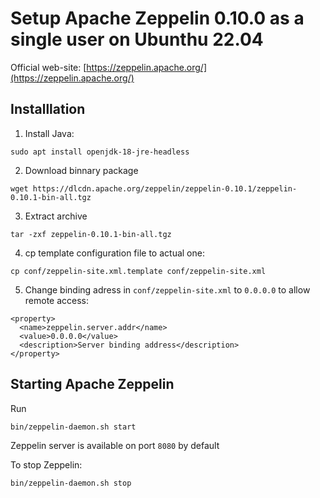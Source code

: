 # Setup Apache Zeppelin 0.10.0 as a single user on Ubunthu 22.04
Official web-site: [https://zeppelin.apache.org/](https://zeppelin.apache.org/)

## Installlation

1) Install Java:
```
sudo apt install openjdk-18-jre-headless
```
2) Download binnary package
```
wget https://dlcdn.apache.org/zeppelin/zeppelin-0.10.1/zeppelin-0.10.1-bin-all.tgz
```
3) Extract archive
```
tar -zxf zeppelin-0.10.1-bin-all.tgz
```

4) cp template configuration file to actual one:
```
cp conf/zeppelin-site.xml.template conf/zeppelin-site.xml
```

5) Change binding adress in ```conf/zeppelin-site.xml``` to ```0.0.0.0``` to allow remote access:
```
<property>
  <name>zeppelin.server.addr</name>
  <value>0.0.0.0</value>
  <description>Server binding address</description>
</property>
```

## Starting Apache Zeppelin
Run
```
bin/zeppelin-daemon.sh start
```
Zeppelin server is available on port ```8080``` by default

To stop Zeppelin:
```
bin/zeppelin-daemon.sh stop
```
